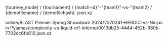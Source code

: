 

{tourney_mode} / {tournament} / {match-id}"-"{team1}"-vs-"{team2} / {demofilename} / {demofilehash} .json.xz


online/BLAST Premier Spring Showdown 2024/2370241-HEROIC-vs-Ninjas in Pyjamas/complexity-vs-liquid-m1-inferno/0013db25-4444-452b-980b-7702dc6fb810.json.xz


